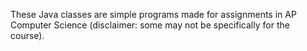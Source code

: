 These Java classes are simple programs made for assignments in AP Computer Science (disclaimer: some may not be specifically for the course).

